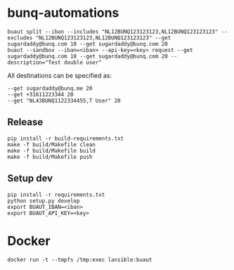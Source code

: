 # bunq-automations

```
buaut split --iban --includes "NL12BUNQ123123123,NL12BUNQ123123123" --excludes "NL12BUNQ123123123,NL12BUNQ123123123" --get sugardaddy@bunq.com 10 --get sugardaddy@bunq.com 20
buaut --sandbox --iban=<iban> --api-key=<key> request --get sugardaddy@bunq.com 10 --get sugardaddy@bunq.com 20 --description="Test double user"
```

All destinations can be specified as:

```
--get sugardaddy@bunq.me 20
--get +31611223344 20
--get "NL43BUNQ1122334455,T User" 20

```

## Release
```
pip install -r build-requirements.txt
make -f build/Makefile clean
make -f build/Makefile build
make -f build/Makefile push
```

## Setup dev
```
pip install -r requirements.txt
python setup.py develop
export BUAUT_IBAN=<iban>
export BUAUT_API_KEY=<key>
```

# Docker

```
docker run -t --tmpfs /tmp:exec lansible:buaut
```
